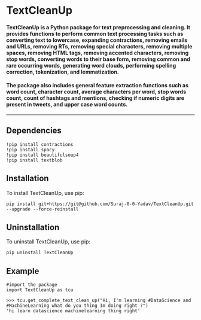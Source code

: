 # TextCleanUp

#### TextCleanUp is a Python package for text preprocessing and cleaning. It provides functions to perform common text processing tasks such as converting text to lowercase, expanding contractions, removing emails and URLs, removing RTs, removing special characters, removing multiple spaces, removing HTML tags, removing accented characters, removing stop words, converting words to their base form, removing common and rare occurring words, generating word clouds, performing spelling correction, tokenization, and lemmatization.

#### The package also includes general feature extraction functions such as word count, character count, average characters per word, stop words count, count of hashtags and mentions, checking if numeric digits are present in tweets, and upper case word counts.
***

## Dependencies
```
!pip install contractions
!pip install spacy
!pip install beautifulsoup4
!pip install textblob
```

## Installation
To install TextCleanUp, use pip:

```
pip install git+https://git@github.com/Suraj-0-0-Yadav/TextCleanUp.git --upgrade --force-reinstall
```

## Uninstallation
To uninstall TextCleanUp, use pip:

```
pip uninstall TextCleanUp
```

## Example

```
#import the package
import TextCleanUp as tcu
```

```
>>> tcu.get_complete_text_clean_up("Hi, I'm learning #DataScience and #MachineLearning what do you thing Im doing right ?")
'hi learn datascience machinelearning thing right'
```